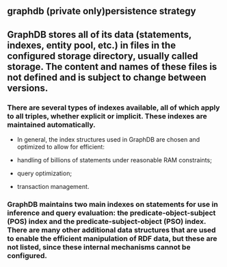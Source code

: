 
## graphdb (private only)persistence strategy


## GraphDB stores all of its data (statements, indexes, entity pool, etc.) in files in the configured storage directory, usually called storage. The content and names of these files is not defined and is subject to change between versions.

### There are several types of indexes available, all of which apply to all triples, whether explicit or implicit. These indexes are maintained automatically.

- In general, the index structures used in GraphDB are chosen and optimized to allow for efficient:

- handling of billions of statements under reasonable RAM constraints;

- query optimization;

- transaction management.

### GraphDB maintains two main indexes on statements for use in inference and query evaluation: the predicate-object-subject (POS) index and the predicate-subject-object (PSO) index. There are many other additional data structures that are used to enable the efficient manipulation of RDF data, but these are not listed, since these internal mechanisms cannot be configured.
